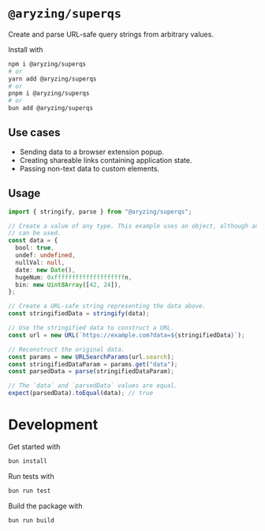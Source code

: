 # `@aryzing/superqs`

Create and parse URL-safe query strings from arbitrary values.

Install with

```bash
npm i @aryzing/superqs
# or
yarn add @aryzing/superqs
# or
pnpm i @aryzing/superqs
# or
bun add @aryzing/superqs
```

## Use cases

- Sending data to a browser extension popup.
- Creating shareable links containing application state.
- Passing non-text data to custom elements.

## Usage

```ts
import { stringify, parse } from "@aryzing/superqs";

// Create a value of any type. This example uses an object, although any value
// can be used.
const data = {
  bool: true,
  undef: undefined,
  nullVal: null,
  date: new Date(),
  hugeNum: 0xffffffffffffffffffffn,
  bin: new Uint8Array([42, 24]),
};

// Create a URL-safe string representing the data above.
const stringifiedData = stringify(data);

// Use the stringified data to construct a URL.
const url = new URL(`https://example.com?data=${stringifiedData}`);

// Reconstruct the original data.
const params = new URLSearchParams(url.search);
const stringifiedDataParam = params.get("data");
const parsedData = parse(stringifiedDataParam);

// The `data` and `parsedData` values are equal.
expect(parsedData).toEqual(data); // true
```

# Development

Get started with

```bash
bun install
```

Run tests with

```bash
bun run test
```

Build the package with

```bash
bun run build
```
